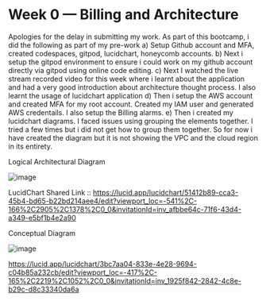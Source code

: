 # Week 0 — Billing and Architecture
Apologies for the delay in submitting my work. 
As part of this bootcamp, i did the following as part of my pre-work
a) Setup Github account and MFA, created codespaces, gitpod, lucidchart, honeycomb accounts. 
b) Next i setup the gitpod environment to ensure i could work on my github account directly via gitpod using online code editing. 
c) Next I watched the live stream recorded video for this week where i learnt about the application and had a very good introduction about architecture 
thought process. I also learnt the usage of lucidchart application
d) Then i setup the AWS account and created MFA for my root account. Created my IAM user and generated AWS credentails. I also setup the Billing alarms.
e) Then i created my lucidchart diagrams. I faced issues using grouping the elements together. I tried a few times but i did not get how to group them together.
So for now i have created the diagram but it is not showing the VPC and the cloud region in its entirety. 

Logical Architectural Diagram 

![image](https://user-images.githubusercontent.com/40534292/221299607-e485e030-6b49-4eed-a3e5-b3c79c92d422.png)

LucidChart Shared Link :: https://lucid.app/lucidchart/51412b89-cca3-45b4-bd65-b22bd214aee4/edit?viewport_loc=-541%2C-166%2C2905%2C1378%2C0_0&invitationId=inv_afbbe64c-71f6-43d4-a349-e5bf1b4e2a90

Conceptual Diagram

![image](https://user-images.githubusercontent.com/40534292/221299770-6ec173dd-9830-4ff3-b5f7-e376cae3dc6f.png)

https://lucid.app/lucidchart/3bc7aa04-833e-4e28-9694-c04b85a232cb/edit?viewport_loc=-417%2C-165%2C2219%2C1052%2C0_0&invitationId=inv_1925f842-2842-4c8e-b29c-d8c33340da6a 
